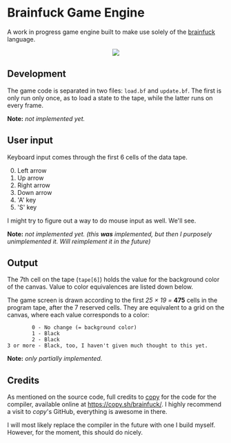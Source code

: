 # Brainfuck Game Engine

A work in progress game engine built to make use solely of the
[brainfuck](https://en.wikipedia.org/wiki/Brainfuck) language.

<p align="center">
    <img src="http://i.imgur.com/M5d0ySY.png"/>
</p>


## Development

The game code is separated in two files: `load.bf` and `update.bf`.
The first is only run only once, as to load a state to the tape, while
the latter runs on every frame.

**Note:** *not implemented yet.*


## User input

Keyboard input comes through the first 6 cells of the data tape.

0. Left arrow
1. Up arrow
2. Right arrow
3. Down arrow
4. 'A' key
5. 'S' key

I might try to figure out a way to do mouse input as well. We'll see.

**Note:** *not implemented yet. (this **was** implemented, but then I
purposely unimplemented it. Will reimplement it in the future)*


## Output

The 7th cell on the tape (`tape[6]`) holds the value for the
background color of the canvas. Value to color equivalences are
listed down below.

The game screen is drawn according to the first *25 × 19 =* **475**
cells in the program tape, after the 7 reserved cells. They are equivalent
to a grid on the canvas, where each value corresponds to a color:

            0 - No change (= background color)
            1 - Black
            2 - Black
    3 or more - Black, too, I haven't given much thought to this yet.

**Note:** *only partially implemented.*

## Credits

As mentioned on the source code, full credits to
[copy](https://github.com/copy/) for the code for the compiler, available
online at https://copy.sh/brainfuck/. I highly recommend a visit to *copy*'s
GitHub, everything is awesome in there.

I will most likely replace the compiler in the future with one I build myself.
However, for the moment, this should do nicely.
